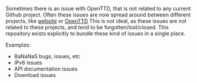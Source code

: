Sometimes there is an issue with OpenTTD, that is not related to any current Github project.
Often these issues are now spread around between different projects, like [website](https://github.com/OpenTTD/website) or [OpenTTD](https://github.com/OpenTTD/OpenTTD)
This is not ideal, as these issues are not related to these projects, and tend to be forgotten/lost/closed.
This repository exists explicitly to bundle these kind of issues in a single place.

Examples:
- BaNaNaS bugs, issues, etc
- IPv6 issues
- API documentation issues
- Download issues

